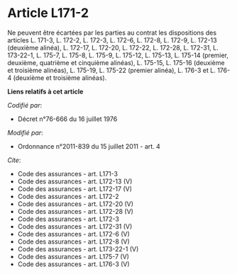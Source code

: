 # Article L171-2

Ne peuvent être écartées par les parties au contrat les dispositions des articles L. 171-3, L. 172-2, L. 172-3, L. 172-6, L.
172-8, L. 172-9, L. 172-13 (deuxième alinéa), L. 172-17, L. 172-20, L. 172-22, L. 172-28, L. 172-31, L. 173-22-1, L. 175-7,
L. 175-8, L. 175-9, L. 175-12, L. 175-13, L. 175-14 (premier, deuxième, quatrième et cinquième alinéas), L. 175-15, L. 175-16
(deuxième et troisième alinéas), L. 175-19, L. 175-22 (premier alinéa), L. 176-3 et L. 176-4 (deuxième et troisième alinéas).

**Liens relatifs à cet article**

_Codifié par_:

  - Décret n°76-666 du 16 juillet 1976

_Modifié par_:

  - Ordonnance n°2011-839 du 15 juillet 2011 - art. 4

_Cite_:

  - Code des assurances - art. L171-3
  - Code des assurances - art. L172-13 (V)
  - Code des assurances - art. L172-17 (V)
  - Code des assurances - art. L172-2
  - Code des assurances - art. L172-20 (V)
  - Code des assurances - art. L172-28 (V)
  - Code des assurances - art. L172-3
  - Code des assurances - art. L172-31 (V)
  - Code des assurances - art. L172-6 (V)
  - Code des assurances - art. L172-8 (V)
  - Code des assurances - art. L173-22-1 (V)
  - Code des assurances - art. L175-7 (V)
  - Code des assurances - art. L176-3 (V)
